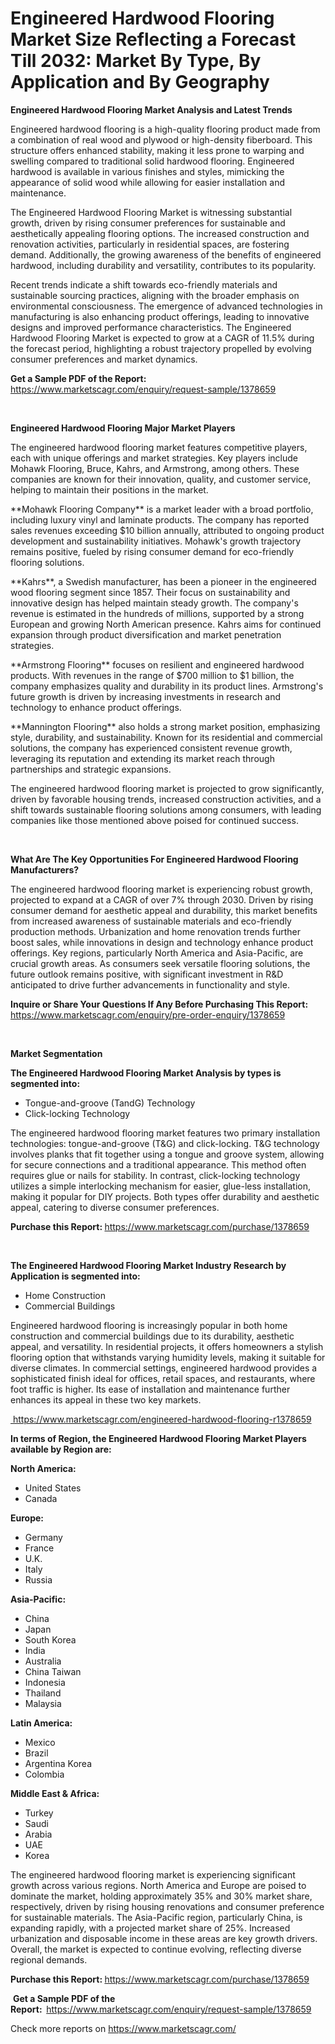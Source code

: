 <p><h1>Engineered Hardwood Flooring Market Size Reflecting a Forecast Till 2032: Market By Type, By Application and By Geography</h1></p><p><strong>Engineered Hardwood Flooring Market Analysis and Latest Trends</strong></p>
<p><p>Engineered hardwood flooring is a high-quality flooring product made from a combination of real wood and plywood or high-density fiberboard. This structure offers enhanced stability, making it less prone to warping and swelling compared to traditional solid hardwood flooring. Engineered hardwood is available in various finishes and styles, mimicking the appearance of solid wood while allowing for easier installation and maintenance.</p><p>The Engineered Hardwood Flooring Market is witnessing substantial growth, driven by rising consumer preferences for sustainable and aesthetically appealing flooring options. The increased construction and renovation activities, particularly in residential spaces, are fostering demand. Additionally, the growing awareness of the benefits of engineered hardwood, including durability and versatility, contributes to its popularity. </p><p>Recent trends indicate a shift towards eco-friendly materials and sustainable sourcing practices, aligning with the broader emphasis on environmental consciousness. The emergence of advanced technologies in manufacturing is also enhancing product offerings, leading to innovative designs and improved performance characteristics. The Engineered Hardwood Flooring Market is expected to grow at a CAGR of 11.5% during the forecast period, highlighting a robust trajectory propelled by evolving consumer preferences and market dynamics.</p></p>
<p><strong>Get a Sample PDF of the Report:&nbsp;</strong> <a href="https://www.marketscagr.com/enquiry/request-sample/1378659?utm_campaign=2994&utm_medium=2&utm_source=Github&utm_content=ia&utm_term=02042025&utm_id=engineered-hardwood-flooring">https://www.marketscagr.com/enquiry/request-sample/1378659</a></p>
<p>&nbsp;</p>
<p><strong>Engineered Hardwood Flooring Major Market Players</strong></p>
<p><p>The engineered hardwood flooring market features competitive players, each with unique offerings and market strategies. Key players include Mohawk Flooring, Bruce, Kahrs, and Armstrong, among others. These companies are known for their innovation, quality, and customer service, helping to maintain their positions in the market.</p><p>**Mohawk Flooring Company** is a market leader with a broad portfolio, including luxury vinyl and laminate products. The company has reported sales revenues exceeding $10 billion annually, attributed to ongoing product development and sustainability initiatives. Mohawk's growth trajectory remains positive, fueled by rising consumer demand for eco-friendly flooring solutions.</p><p>**Kahrs**, a Swedish manufacturer, has been a pioneer in the engineered wood flooring segment since 1857. Their focus on sustainability and innovative design has helped maintain steady growth. The company's revenue is estimated in the hundreds of millions, supported by a strong European and growing North American presence. Kahrs aims for continued expansion through product diversification and market penetration strategies.</p><p>**Armstrong Flooring** focuses on resilient and engineered hardwood products. With revenues in the range of $700 million to $1 billion, the company emphasizes quality and durability in its product lines. Armstrong's future growth is driven by increasing investments in research and technology to enhance product offerings.</p><p>**Mannington Flooring** also holds a strong market position, emphasizing style, durability, and sustainability. Known for its residential and commercial solutions, the company has experienced consistent revenue growth, leveraging its reputation and extending its market reach through partnerships and strategic expansions.</p><p>The engineered hardwood flooring market is projected to grow significantly, driven by favorable housing trends, increased construction activities, and a shift towards sustainable flooring solutions among consumers, with leading companies like those mentioned above poised for continued success.</p></p>
<p>&nbsp;</p>
<p><strong>What Are The Key Opportunities For Engineered Hardwood Flooring Manufacturers?</strong></p>
<p><p>The engineered hardwood flooring market is experiencing robust growth, projected to expand at a CAGR of over 7% through 2030. Driven by rising consumer demand for aesthetic appeal and durability, this market benefits from increased awareness of sustainable materials and eco-friendly production methods. Urbanization and home renovation trends further boost sales, while innovations in design and technology enhance product offerings. Key regions, particularly North America and Asia-Pacific, are crucial growth areas. As consumers seek versatile flooring solutions, the future outlook remains positive, with significant investment in R&D anticipated to drive further advancements in functionality and style.</p></p>
<p><strong>Inquire or Share Your Questions If Any Before Purchasing This Report:</strong> <a href="https://www.marketscagr.com/enquiry/pre-order-enquiry/1378659?utm_campaign=2994&utm_medium=2&utm_source=Github&utm_content=ia&utm_term=02042025&utm_id=engineered-hardwood-flooring">https://www.marketscagr.com/enquiry/pre-order-enquiry/1378659</a></p>
<p>&nbsp;</p>
<p><strong>Market Segmentation</strong></p>
<p><strong>The Engineered Hardwood Flooring Market Analysis by types is segmented into:</strong></p>
<p><ul><li>Tongue-and-groove (TandG) Technology</li><li>Click-locking Technology</li></ul></p>
<p><p>The engineered hardwood flooring market features two primary installation technologies: tongue-and-groove (T&G) and click-locking. T&G technology involves planks that fit together using a tongue and groove system, allowing for secure connections and a traditional appearance. This method often requires glue or nails for stability. In contrast, click-locking technology utilizes a simple interlocking mechanism for easier, glue-less installation, making it popular for DIY projects. Both types offer durability and aesthetic appeal, catering to diverse consumer preferences.</p></p>
<p><strong>Purchase this Report:&nbsp;</strong><a href="https://www.marketscagr.com/purchase/1378659?utm_campaign=2994&utm_medium=2&utm_source=Github&utm_content=ia&utm_term=02042025&utm_id=engineered-hardwood-flooring">https://www.marketscagr.com/purchase/1378659</a></p>
<p>&nbsp;</p>
<p><strong>The Engineered Hardwood Flooring Market Industry Research by Application is segmented into:</strong></p>
<p><ul><li>Home Construction</li><li>Commercial Buildings</li></ul></p>
<p><p>Engineered hardwood flooring is increasingly popular in both home construction and commercial buildings due to its durability, aesthetic appeal, and versatility. In residential projects, it offers homeowners a stylish flooring option that withstands varying humidity levels, making it suitable for diverse climates. In commercial settings, engineered hardwood provides a sophisticated finish ideal for offices, retail spaces, and restaurants, where foot traffic is higher. Its ease of installation and maintenance further enhances its appeal in these two key markets.</p></p>
<p><a href="https://www.marketscagr.com/engineered-hardwood-flooring-r1378659?utm_campaign=2994&utm_medium=2&utm_source=Github&utm_content=ia&utm_term=02042025&utm_id=engineered-hardwood-flooring">&nbsp;https://www.marketscagr.com/engineered-hardwood-flooring-r1378659</a></p>
<p><strong>In terms of Region, the Engineered Hardwood Flooring Market Players available by Region are:</strong></p>
<p>
    <p> <strong> North America: </strong>
        <ul>
            <li>United States</li>
            <li>Canada</li>
        </ul>
        </p> 
    <p> <strong> Europe: </strong>
        <ul>
            <li>Germany</li>
            <li>France</li>
            <li>U.K.</li>
            <li>Italy</li>
            <li>Russia</li>
        </ul>
        </p> 
    <p> <strong> Asia-Pacific: </strong>
        <ul>
            <li>China</li>
            <li>Japan</li>
            <li>South Korea</li>
            <li>India</li>
            <li>Australia</li>
            <li>China Taiwan</li>
            <li>Indonesia</li>
            <li>Thailand</li>
            <li>Malaysia</li>
        </ul>
        </p> 
    <p> <strong> Latin America: </strong>
        <ul>
            <li>Mexico</li>
            <li>Brazil</li>
            <li>Argentina Korea</li>
            <li>Colombia</li>
        </ul>
        </p> 
    <p> <strong> Middle East & Africa: </strong>
        <ul>
            <li>Turkey</li>
            <li>Saudi</li>
            <li>Arabia</li>
            <li>UAE</li>
            <li>Korea</li>
        </ul>
    </p>
    </p>
<p><p>The engineered hardwood flooring market is experiencing significant growth across various regions. North America and Europe are poised to dominate the market, holding approximately 35% and 30% market share, respectively, driven by rising housing renovations and consumer preference for sustainable materials. The Asia-Pacific region, particularly China, is expanding rapidly, with a projected market share of 25%. Increased urbanization and disposable income in these areas are key growth drivers. Overall, the market is expected to continue evolving, reflecting diverse regional demands.</p></p>
<p><strong>Purchase this Report: </strong><a href="https://www.marketscagr.com/purchase/1378659?utm_campaign=2994&utm_medium=2&utm_source=Github&utm_content=ia&utm_term=02042025&utm_id=engineered-hardwood-flooring">https://www.marketscagr.com/purchase/1378659</a></p>
<p>&nbsp;<strong>Get a Sample PDF of the Report:&nbsp;&nbsp;</strong><a href="https://www.marketscagr.com/enquiry/request-sample/1378659?utm_campaign=2994&utm_medium=2&utm_source=Github&utm_content=ia&utm_term=02042025&utm_id=engineered-hardwood-flooring">https://www.marketscagr.com/enquiry/request-sample/1378659</a></p>
<p><strong></strong></p>
<p>Check more reports on <a href="https://www.marketscagr.com/?utm_campaign=2994&utm_medium=2&utm_source=Github&utm_content=ia&utm_term=02042025&utm_id=engineered-hardwood-flooring">https://www.marketscagr.com/</a></p>
